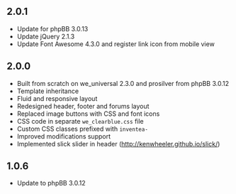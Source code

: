 2.0.1
-----

- Update for phpBB 3.0.13
- Update jQuery 2.1.3
- Update Font Awesome 4.3.0 and register link icon from mobile view


2.0.0
-----

- Built from scratch on we_universal 2.3.0 and prosilver from phpBB 3.0.12
- Template inheritance
- Fluid and responsive layout
- Redesigned header, footer and forums layout
- Replaced image buttons with CSS and font icons
- CSS code in separate `we_clearblue.css` file
- Custom CSS classes prefixed with `inventea-`
- Improved modifications support
- Implemented slick slider in header (http://kenwheeler.github.io/slick/)


1.0.6
-----

- Update to phpBB 3.0.12
